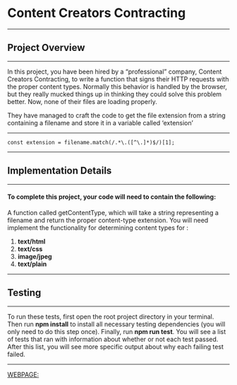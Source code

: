 # Content Creators Contracting

------------

## Project Overview

------------

In this project, you have been hired by a “professional” company, Content Creators Contracting, to write a function that signs their HTTP requests with the proper content types. Normally this behavior is handled by the browser, but they really mucked things up in thinking they could solve this problem better. Now, none of their files are loading properly.

They have managed to craft the code to get the file extension from a string containing a filename and store it in a variable called ‘extension’

------------
    const extension = filename.match(/.*\.([^\.]*)$/)[1];

------------
## Implementation Details

------------

#### To complete this project, your code will need to contain the following:

A function called getContentType, which will take a string representing a filename and return the proper content-type extension. You will need implement the functionality for determining content types for :

1. **text/html**
1. **text/css**
1. **image/jpeg**
1. **text/plain**

------------

## Testing

------------

To run these tests, first open the root project directory in your terminal. Then run **npm install** to install all necessary testing dependencies (you will only need to do this step once). Finally,  run **npm run test**. You will see a list of tests that ran with information about whether or not each test passed. After this list, you will see more specific output about why each failing test failed.

------------
[WEBPAGE:](http://file:///home/danibella/Downloads/project-0-content-creators-start/index.html "LOOK HERE THE WEBPAGE:")
 
